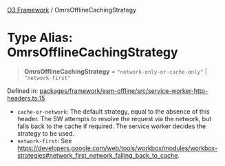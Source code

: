 [O3 Framework](../API.md) / OmrsOfflineCachingStrategy

# Type Alias: OmrsOfflineCachingStrategy

> **OmrsOfflineCachingStrategy** = `"network-only-or-cache-only"` \| `"network-first"`

Defined in: [packages/framework/esm-offline/src/service-worker-http-headers.ts:15](https://github.com/openmrs/openmrs-esm-core/blob/main/packages/framework/esm-offline/src/service-worker-http-headers.ts#L15)

* `cache-or-network`: The default strategy, equal to the absence of this header.
  The SW attempts to resolve the request via the network, but falls back to the cache if required.
  The service worker decides the strategy to be used.
* `network-first`: See https://developers.google.com/web/tools/workbox/modules/workbox-strategies#network_first_network_falling_back_to_cache.

